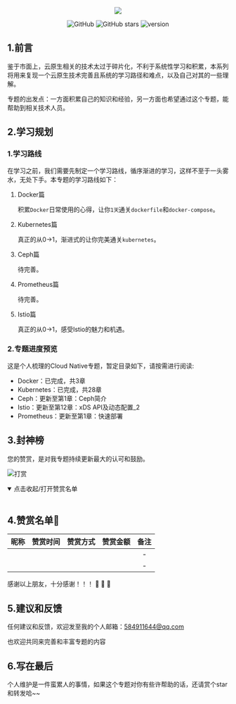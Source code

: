 <p align="center">
   <a href="https://github.com/Aaron1989/CloudNativeNotes/" target="_blank">
      <img src="https://github-aaron89.oss-cn-beijing.aliyuncs.com/%E4%B8%AA%E4%BA%BA%E6%94%AF%E4%BB%98/CNCF.png"/>
   </a>
</p>

<p align="center">
  <img alt="GitHub" src="https://img.shields.io/github/license/Aaron1989/CloudNativeNotes">
  <img alt="GitHub stars" src="https://img.shields.io/github/stars/Aaron1989/CloudNativeNotes">
  <img alt="version" src=https://img.shields.io/badge/version-v1.0.0-orange">
</p>

## 1.前言

鉴于市面上，云原生相关的技术太过于碎片化，不利于系统性学习和积累，本系列将用来复现一个云原生技术完善且系统的学习路径和难点，以及自己对其的一些理解。

专题的出发点：一方面积累自己的知识和经验，另一方面也希望通过这个专题，能帮助到相关技术人员。

## 2.学习规划

### 1.学习路线

在学习之前，我们需要先制定一个学习路线，循序渐进的学习，这样不至于一头雾水，无处下手。本专题的学习路线如下：

1. Docker篇

   积累`Docker`日常使用的心得，让你`1天`通关`dockerfile`和`docker-compose`。

2. Kubernetes篇

   真正的从0->1，渐进式的让你完美通关`kubernetes`。

3. Ceph篇

   待完善。

4. Prometheus篇

   待完善。

         
5. Istio篇

   真正的从0->1，感受Istio的魅力和机遇。


### 2.专题进度预览

这是个人梳理的Cloud Native专题，暂定目录如下，请按需进行阅读:

- Docker：已完成，共3章
- Kubernetes：已完成，共28章
- Ceph：更新至第1章：Ceph简介
- Istio：更新至第12章：xDS API及动态配置_2
- Prometheus：更新至第1章：快速部署

## 3.封神榜

您的赞赏，是对我专题持续更新最大的认可和鼓励。

![打赏](https://github-aaron89.oss-cn-beijing.aliyuncs.com/%E4%B8%AA%E4%BA%BA%E6%94%AF%E4%BB%98/all_pay.png)

<details open=“open”>
 <summary>点击收起/打开赞赏名单</summary>
 <br/>

## 4.赞赏名单:art:
| 昵称  |  赞赏时间  | 赞赏方式 | 赞赏金额 |   备注   |
| :---: | :--------: | :------: | :------: | :------: |
|    | |   |   |    -     |
|    | |   |   |    -     |
</details>

感谢以上朋友，十分感谢！！！ :pray: :pray: :pray:

## 5.建议和反馈

任何建议和反馈，欢迎发至我的个人邮箱：584911644@qq.com

也欢迎共同来完善和丰富专题的内容

## 6.写在最后

个人维护是一件蛮累人的事情，如果这个专题对你有些许帮助的话，还请赏个star和转发哈~~

